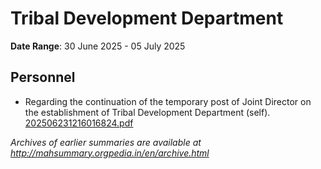 # Tribal Development Department

**Date Range**: 30 June 2025 - 05 July 2025


## Personnel
- Regarding the continuation of the temporary post of Joint Director on the establishment of Tribal Development Department (self).\
  [202506231216016824.pdf](https://gr.maharashtra.gov.in/Site/Upload/Government%20Resolutions/English/202506231216016824.pdf)


*Archives of earlier summaries are available at http://mahsummary.orgpedia.in/en/archive.html*